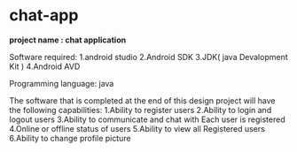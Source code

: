 # chat-app
**project name : chat application**

Software required:
1.android studio
2.Android SDK
3.JDK( java Devalopment Kit )
4.Android AVD  

Programming language: java

The software that is completed at the end of this design project will have the following capabilities:
  1.Ability to register users
  2.Ability to login and logout users
  3.Ability to communicate and chat with Each user is registered
  4.Online or offline status of users
  5.Ability to view all Registered users
  6.Ability to change profile picture
  
  
 

